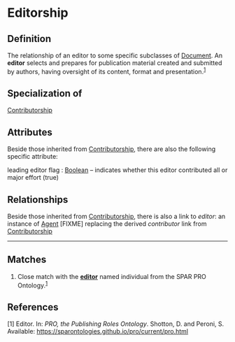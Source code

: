 # Editorship

## Definition
The relationship of an editor to some specific subclasses of [Document](https://github.com/EuroCRIS/CERIF-Core/blob/main/entities/Document.md).
An **editor** selects and prepares for publication material created and submitted by authors, having oversight of its content, format and presentation.<sup>[1](#fn1)</sup>

## Specialization of
[Contributorship](https://github.com/EuroCRIS/CERIF-Core/blob/main/entities/Authorship.md)

## Attributes

Beside those inherited from [Contributorship](https://github.com/EuroCRIS/CERIF-Core/blob/main/entities/Contributorship.md#attributes), there are also the following specific attribute:

leading editor flag : [Boolean](https://github.com/EuroCRIS/CERIF-Core/blob/main/datatypes/Boolean.md) – indicates whether this editor contributed all or major effort (true)

## Relationships

Beside those inherited from [Contributorship](https://github.com/EuroCRIS/CERIF-Core/blob/main/entities/Contributorship.md#relationships), there is also a link to *editor*: an instance of [Agent](https://github.com/EuroCRIS/CERIF-Core/blob/main/entities/Agent.md) 
[FIXME] replacing the derived *contributor* link from [Contributorship](https://github.com/EuroCRIS/CERIF-Core/blob/main/entities/Contributorship.md) 

---
## Matches
1. Close match with the **[editor](https://sparontologies.github.io/pro/current/pro.html#d4e705)** named individual from the SPAR PRO Ontology.<sup>[1](#fn1)</sup>

## References
<a name="fn1">\[1\]</a> Editor. In: *PRO, the Publishing Roles Ontology*. Shotton, D. and Peroni, S. Available: https://sparontologies.github.io/pro/current/pro.html
